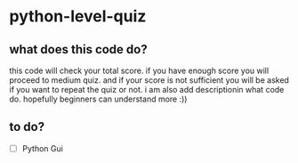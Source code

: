 # python-level-quiz
## what does this code do?
this code will check your total score. if you have enough score you will proceed to medium quiz.
and if your score is not sufficient you will be asked if you want to repeat the quiz or not.
i am also add descriptionin what code do. hopefully beginners can understand more :))

## to do?
- [ ] Python Gui